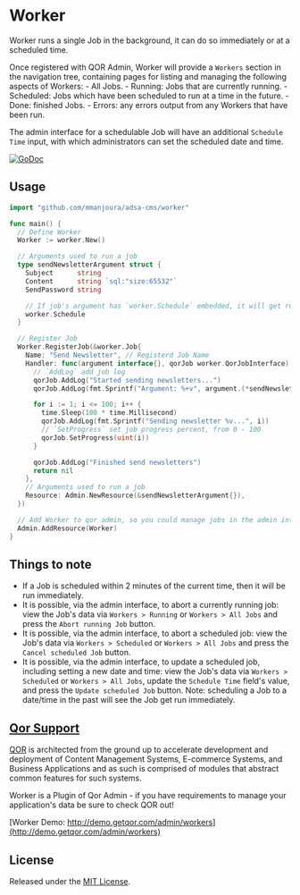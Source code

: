 # Worker

Worker runs a single Job in the background, it can do so immediately or at a scheduled time.

Once registered with QOR Admin, Worker will provide a `Workers` section in the navigation tree, containing pages for listing and managing the following aspects of Workers:
	- All Jobs.
	- Running: Jobs that are currently running.
	- Scheduled: Jobs which have been scheduled to run at a time in the future.
	- Done: finished Jobs.
	- Errors: any errors output from any Workers that have been run.

The admin interface for a schedulable Job will have an additional `Schedule Time` input, with which administrators can set the scheduled date and time.

[![GoDoc](https://godoc.org/github.com/mmanjoura/adsa-cms/worker?status.svg)](https://godoc.org/github.com/mmanjoura/adsa-cms/worker)

## Usage

```go
import "github.com/mmanjoura/adsa-cms/worker"

func main() {
  // Define Worker
  Worker := worker.New()

  // Arguments used to run a job
  type sendNewsletterArgument struct {
    Subject      string
    Content      string `sql:"size:65532"`
    SendPassword string

    // If job's argument has `worker.Schedule` embedded, it will get run at a scheduled time
    worker.Schedule
  }

  // Register Job
  Worker.RegisterJob(&worker.Job{
    Name: "Send Newsletter", // Registerd Job Name
    Handler: func(argument interface{}, qorJob worker.QorJobInterface) error {
      // `AddLog` add job log
      qorJob.AddLog("Started sending newsletters...")
      qorJob.AddLog(fmt.Sprintf("Argument: %+v", argument.(*sendNewsletterArgument)))

      for i := 1; i <= 100; i++ {
        time.Sleep(100 * time.Millisecond)
        qorJob.AddLog(fmt.Sprintf("Sending newsletter %v...", i))
        // `SetProgress` set job progress percent, from 0 - 100
        qorJob.SetProgress(uint(i))
      }

      qorJob.AddLog("Finished send newsletters")
      return nil
    },
    // Arguments used to run a job
    Resource: Admin.NewResource(&sendNewsletterArgument{}),
  })

  // Add Worker to qor admin, so you could manage jobs in the admin interface
  Admin.AddResource(Worker)
}
```

## Things to note

- If a Job is scheduled within 2 minutes of the current time, then it will be run immediately.
- It is possible, via the admin interface, to abort a currently running job: view the Job's data via `Workers > Running` or `Workers > All Jobs` and press the `Abort running Job` button.
- It is possible, via the admin interface, to abort a scheduled job: view the Job's data via `Workers > Scheduled` or `Workers > All Jobs` and press the `Cancel scheduled Job` button.
- It is possible, via the admin interface, to update a scheduled job, including setting a new date and time: view the Job's data via `Workers > Scheduled` or `Workers > All Jobs`, update the `Schedule Time` field's value, and press the `Update scheduled Job` button. Note: scheduling a Job to a date/time in the past will see the Job get run immediately.

## [Qor Support](https://github.com/mmanjoura/adsa-cms/qor)

[QOR](http://getqor.com) is architected from the ground up to accelerate development and deployment of Content Management Systems, E-commerce Systems, and Business Applications and as such is comprised of modules that abstract common features for such systems.

Worker is a Plugin of Qor Admin - if you have requirements to manage your application's data be sure to check QOR out!

[Worker Demo:  http://demo.getqor.com/admin/workers](http://demo.getqor.com/admin/workers)

## License

Released under the [MIT License](http://opensource.org/licenses/MIT).
